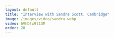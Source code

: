 ```yaml
---
layout: default
title: "Interview with Sandra Scott, Cambridge"
image: /images/video/sandra.webp
video: 6VhDfx9l13M
order: 20
---
```


